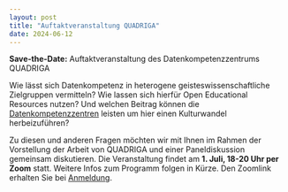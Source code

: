 ```yaml
---
layout: post
title: "Auftaktveranstaltung QUADRIGA"
date: 2024-06-12
---
```


**Save-the-Date:** Auftaktveranstaltung des Datenkompetenzzentrums QUADRIGA
 
Wie lässt sich Datenkompetenz in heterogene geisteswissenschaftliche Zielgruppen vermitteln? Wie lassen sich hierfür Open Educational Resources nutzen? Und welchen Beitrag können die [Datenkompetenzzentren](https://www.bildung-forschung.digital/digitalezukunft/de/wissen/Datenkompetenzen/datenkompetenzzentren_für_die_wissenschaft_ordner/datenkompetenzzentren_fuer_die_wissenschaft_node.html) leisten um hier einen Kulturwandel herbeizuführen?
 
Zu diesen und anderen Fragen möchten wir mit Ihnen im Rahmen der Vorstellung der Arbeit von QUADRIGA und einer Paneldiskussion gemeinsam diskutieren. Die Veranstaltung findet am **1. Juli, 18-20 Uhr per Zoom** statt. Weitere Infos zum Programm folgen in Kürze.
Den Zoomlink erhalten Sie bei [Anmeldung](https://hu-berlin.zoom.us/meeting/register/u5AoceqtqzIuGdKuPMmqPTbAc4mVSL2Cg7W8#/registration).
